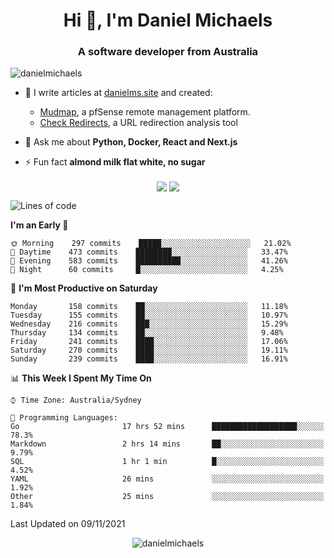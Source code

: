 <h1 align="center">Hi 👋, I'm Daniel Michaels</h1>
<h3 align="center">A software developer from Australia</h3>
<p align="left"> <img src="https://komarev.com/ghpvc/?username=danielmichaels" alt="danielmichaels" /> </p>

- 📝 I write articles at [danielms.site](https://danielms.site?ref=danielmichaels-github) and created:
    - [Mudmap](https://mudmap.io?ref=danielmichaels-github), a pfSense remote management platform.
    - [Check Redirects](https://www.check-redirects.com?ref=danielmichaels-github), a URL redirection analysis tool
- 💬 Ask me about **Python, Docker, React and Next.js**

- ⚡ Fun fact **almond milk flat white, no sugar**

<p align="center">
<a href="https://twitter.com/dansult" target="_blank"><img align="center" src="https://img.shields.io/badge/twitter-%231DA1F2.svg?&style=for-the-badge&logo=twitter&logoColor=white"></a>
<a href="https://linkedin.com/in/daniel-michaels" target="_blank"><img align="center" src="https://img.shields.io/badge/linkedin-%230077B5.svg?&style=for-the-badge&logo=linkedin&logoColor=white"></a>
</p>

<!--START_SECTION:waka-->
![Lines of code](https://img.shields.io/badge/From%20Hello%20World%20I%27ve%20Written-390019%20lines%20of%20code-blue)

**I'm an Early 🐤** 

```text
🌞 Morning    297 commits    █████░░░░░░░░░░░░░░░░░░░░   21.02% 
🌆 Daytime    473 commits    ████████░░░░░░░░░░░░░░░░░   33.47% 
🌃 Evening    583 commits    ██████████░░░░░░░░░░░░░░░   41.26% 
🌙 Night      60 commits     █░░░░░░░░░░░░░░░░░░░░░░░░   4.25%

```
📅 **I'm Most Productive on Saturday** 

```text
Monday       158 commits    ██░░░░░░░░░░░░░░░░░░░░░░░   11.18% 
Tuesday      155 commits    ██░░░░░░░░░░░░░░░░░░░░░░░   10.97% 
Wednesday    216 commits    ███░░░░░░░░░░░░░░░░░░░░░░   15.29% 
Thursday     134 commits    ██░░░░░░░░░░░░░░░░░░░░░░░   9.48% 
Friday       241 commits    ████░░░░░░░░░░░░░░░░░░░░░   17.06% 
Saturday     270 commits    ████░░░░░░░░░░░░░░░░░░░░░   19.11% 
Sunday       239 commits    ████░░░░░░░░░░░░░░░░░░░░░   16.91%

```


📊 **This Week I Spent My Time On** 

```text
⌚︎ Time Zone: Australia/Sydney

💬 Programming Languages: 
Go                       17 hrs 52 mins      ███████████████████░░░░░░   78.3% 
Markdown                 2 hrs 14 mins       ██░░░░░░░░░░░░░░░░░░░░░░░   9.79% 
SQL                      1 hr 1 min          █░░░░░░░░░░░░░░░░░░░░░░░░   4.52% 
YAML                     26 mins             ░░░░░░░░░░░░░░░░░░░░░░░░░   1.92% 
Other                    25 mins             ░░░░░░░░░░░░░░░░░░░░░░░░░   1.84%

```


 Last Updated on 09/11/2021
<!--END_SECTION:waka-->

<p align="center"> <img src="https://github-readme-stats.vercel.app/api?username=danielmichaels&show_icons=true" alt="danielmichaels" /> </p>

